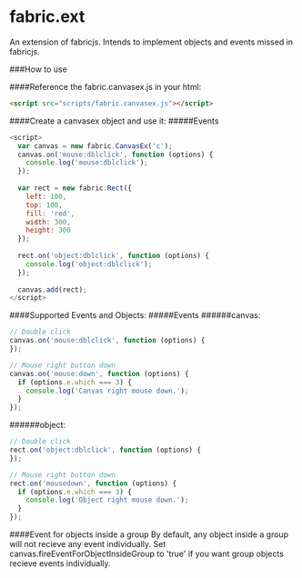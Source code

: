 fabric.ext
==========

An extension of fabricjs. Intends to implement objects and events missed in fabricjs.

###How to use

####Reference the fabric.canvasex.js in your html:
```html
<script src="scripts/fabric.canvasex.js"></script>
```

####Create a canvasex object and use it:
#####Events
```javascript
<script>
  var canvas = new fabric.CanvasEx('c');
  canvas.on('mouse:dblclick', function (options) {
    console.log('mouse:dblclick');
  });
  
  var rect = new fabric.Rect({
    left: 100,
    top: 100,
    fill: 'red',
    width: 300,
    height: 300
  });
  
  rect.on('object:dblclick', function (options) {
    console.log('object:dblclick');
  });
  
  canvas.add(rect);
</script>
```
####Supported Events and Objects:
#####Events
######canvas:
```javascript
// Double click
canvas.on('mouse:dblclick', function (options) {
});

// Mouse right button down
canvas.on('mouse:down', function (options) {
  if (options.e.which === 3) {
    console.log('Canvas right mouse down.');
  }
});
```
######object:
```javascript
// Double click
rect.on('object:dblclick', function (options) {
});

// Mouse right button down
rect.on('mousedown', function (options) {
  if (options.e.which === 3) {
    console.log('Object right mouse down.');
  }
});

```
####Event for objects inside a group
By default, any object inside a group will not recieve any event individually. Set canvas.fireEventForObjectInsideGroup to 'true' if you want group objects recieve events individually.
